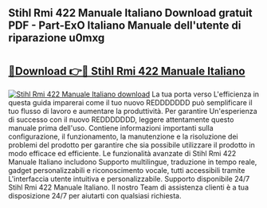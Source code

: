 ## Stihl Rmi 422 Manuale Italiano Download gratuit PDF - Part-ExO Italiano Manuale dell'utente di riparazione u0mxg

# <h2><a href="http://dfbod2.blite.top/?on=Stihl+Rmi+422+Manuale+Italiano">🔗Download 👉🔴 Stihl Rmi 422 Manuale Italiano</a></h2>

[![Stihl Rmi 422 Manuale Italiano download](https://i.imgur.com/lujVjoI.png)](http://dfbod2.blite.top/?on=Stihl+Rmi+422+Manuale+Italiano)
La tua porta verso L'efficienza in questa guida imparerai come il tuo nuovo REDDDDDDD può semplificare il tuo flusso di lavoro e aumentare la produttività. Per garantire Un'esperienza di successo con il nuovo REDDDDDDD, leggere attentamente questo manuale prima dell'uso. Contiene informazioni importanti sulla configurazione, il funzionamento, la manutenzione e la risoluzione dei problemi del prodotto per garantire che sia possibile utilizzare il prodotto in modo efficace ed efficiente. Le funzionalità avanzate di Stihl Rmi 422 Manuale Italiano includono Supporto multilingue, traduzione in tempo reale, gadget personalizzabili e riconoscimento vocale, tutti accessibili tramite L'interfaccia utente intuitiva e personalizzabile. Supporto disponibile 24/7 Stihl Rmi 422 Manuale Italiano. Il nostro Team di assistenza clienti è a tua disposizione 24/7 per aiutarti con qualsiasi richiesta.
